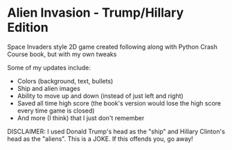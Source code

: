# Alien Invasion - Trump/Hillary Edition
Space Invaders style 2D game created following along with Python Crash Course book, but with my own tweaks

Some of my updates include:
- Colors (background, text, bullets)
- Ship and alien images
- Ability to move up and down (instead of just left and right)
- Saved all time high score (the book's version would lose the high score every time game is closed)
- And more (I think) that I just don't remember

DISCLAIMER: I used Donald Trump's head as the "ship" and Hillary Clinton's head as the "aliens". This is a JOKE. If this offends you, go away!
